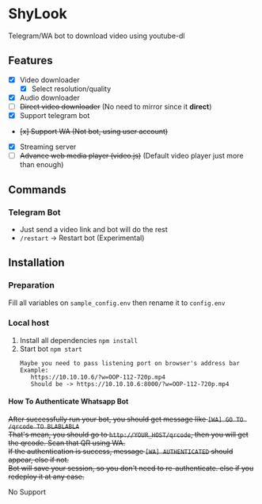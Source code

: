 # ShyLook

Telegram/WA bot to download video using youtube-dl

## Features

- [x] Video downloader
  - [x] Select resolution/quality
- [x] Audio downloader
- [ ] ~~Direct video downloader~~ (No need to mirror since it **direct**)
- [x] Support telegram bot
- ~~[x] Support WA (Not bot, using user account)~~
- [x] Streaming server
- [ ] ~~Advance web media player (video.js)~~ (Default video player just more than enough)

## Commands

### Telegram Bot

- Just send a video link and bot will do the rest
- `/restart` -> Restart bot (Experimental)

## Installation

### Preparation

Fill all variables on `sample_config.env` then rename it to `config.env`  

### Local host

1. Install all dependencies `npm install`
2. Start bot `npm start`
   ```
   Maybe you need to pass listening port on browser's address bar
   Example:
      https://10.10.10.6/?w=OOP-112-720p.mp4
      Should be -> https://10.10.10.6:8000/?w=OOP-112-720p.mp4
   ```

#### How To Authenticate Whatsapp Bot

~~After successfully run your bot, you should get message like `[WA] GO TO /qrcode TO BLABLABLA`  
That's mean, you should go to `http://YOUR_HOST/qrcode`, then you will get the qrcode. Scan that QR using WA.  
If the authentication is success, message `[WA] AUTHENTICATED` should appear, else if not.  
Bot will save your session, so you don't need to re-authenticate. else if you redeploy it at any case.~~

No Support
